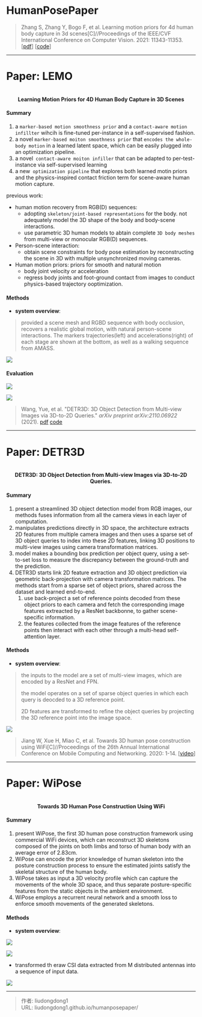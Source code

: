 # HumanPosePaper


> Zhang S, Zhang Y, Bogo F, et al. Learning motion priors for 4d human body capture in 3d scenes[C]//Proceedings of the IEEE/CVF International Conference on Computer Vision. 2021: 11343-11353.  [[pdf](chrome-extension://ikhdkkncnoglghljlkmcimlnlhkeamad/pdf-viewer/web/viewer.html?file=https%3A%2F%2Farxiv.org%2Fpdf%2F2108.10399.pdf)] [[code](https://github.com/sanweiliti/LEMO)]

------

# Paper: LEMO

<div align=center>
<br/>
<b>Learning Motion Priors for 4D Human Body Capture in 3D Scenes</b>
</div>


#### Summary

1. a `marker-based motion smoothness prior` and a `contact-aware motion infillter` wihcih is fine-tuned per-instance in a self-supervised fashion.
2. a novel `marker-based moiton smoothness prior` that `encodes the whole-body motion` in a learned latent space, which can be easily plugged into an optimization pipeline.
3. a novel` contact-aware moiton infiller` that can be adapted to per-test-instance via self-supervised learning
4. a new` optimization pipeline` that explores both learned motin priors and the physics-inspired contact friction term for scene-aware human motion capture.

previous work:

- human motion recovery from RGB(D) sequences:
  -  adopting `skeleton/joint-based representations` for the body. not adequately model the 3D shape of the body and body-scene interactions.
  - use parametric 3D human models to abtain complete `3D body meshes` from multi-view or monocular RGB(D) sequences.
- Person-scene interaction: 
  - obtain scene constraints for body pose estimation by reconstructing the scene in 3D with multiple unsynchronized moving cameras.
- Human motion priors: priors for smooth and natural motion
  - body joint velocity or acceleration
  - regress body joints and foot-ground contact from images to conduct physics-based trajectory ooptimization.

#### Methods

- **system overview**:

> provided a scene mesh and RGBD sequence with body occlusion, recovers a realistic global motion, with natural person-scene interactions.  The markers trajectories(left) and accelerations(right) of each stage are shown at the bottom, as well as a walking sequence from AMASS.

![](https://gitee.com/github-25970295/blogpictureV2/raw/master/image-20211103102647565.png)

#### Evaluation

![](https://gitee.com/github-25970295/blogpictureV2/raw/master/image-20211102185206231.png)

![](https://gitee.com/github-25970295/blogpictureV2/raw/master/image-20211102185224112.png)

> Wang, Yue, et al. "DETR3D: 3D Object Detection from Multi-view Images via 3D-to-2D Queries." *arXiv preprint arXiv:2110.06922* (2021). [pdf](chrome-extension://ikhdkkncnoglghljlkmcimlnlhkeamad/pdf-viewer/web/viewer.html?file=https%3A%2F%2Fopenreview.net%2Fpdf%3Fid%3DxHnJS2GYFDz) [code](https://github.com/WangYueFt/detr3d)
>

------

# Paper: DETR3D

<div align=center>
<br/>
<b>DETR3D: 3D Object Detection from Multi-view Images via 3D-to-2D Queries.</b>
</div>

#### Summary

1. present a streamlined 3D object detection model from RGB images, our methods fuses information from all the camera views in each layer of computation.
2. manipulates predictions directly in 3D space, the architecture extracts 2D features from multiple camera images and then uses a sparse set of 3D object queries to index into these 2D features, linking 3D positions to multi-view images using camera transformation matrices.
3. model makes a bounding box prediction per object query, using a set-to-set loss to measure the discrepancy between the ground-truth and the prediction.
4. DETR3D starts link 2D feature extraction and 3D object prediction via geometric back-projection with camera transformation matrices. The methods start from a sparse set of object priors, shared across the dataset and learned end-to-end.
   1. use back-project a set of reference points decoded from these object priors to each camera and fetch the corresponding image features extreacted by a ResNet backbonne, to gather scene-specific information.
   2. the features collected from the image features of the reference points then interact with each other through a multi-head self-attention layer.

#### Methods

- **system overview**:

> the inputs to the model are a set of multi-view images, which are encoded by a ResNet and FPN.
>
> the model operates on a set of sparse object queries in which each query is deocded to a 3D reference point.
>
> 2D features are transformed to refine the object queries by projecting the 3D reference point into the image space.

![](https://gitee.com/github-25970295/blogpictureV2/raw/master/image-20211106154832864.png)

> Jiang W, Xue H, Miao C, et al. Towards 3D human pose construction using WiFi[C]//Proceedings of the 26th Annual International Conference on Mobile Computing and Networking. 2020: 1-14.  [[video](https://www.youtube.com/watch?v=puU4EvBTPxA)]

------

# Paper: WiPose

<div align=center>
<br/>
<b>Towards 3D Human Pose Construction Using WiFi</b>
</div>


#### Summary

1. present WiPose, the first 3D human pose construction framework using commercial WiFi devices, which can reconstruct 3D skeletons composed of the joints on both limbs and torso of human body with an average error of 2.83cm.
2. WiPose can encode the prior knowledge of human skeleton into the posture construction process to ensure the estimated joints satisfy the skeletal structure of the human body.
3. WiPose takes as input a 3D velocity profile which can capture the movements of the whole 3D space, and thus separate posture-specific features from the static objects in the ambient environment.
4. WiPose employs a recurrent neural network and a smooth loss to enforce smooth movements of the generated skeletons.

#### Methods

- **system overview**:

![](https://gitee.com/github-25970295/blogpictureV2/raw/master/image-20211129152221849.png)

![](https://gitee.com/github-25970295/blogpictureV2/raw/master/image-20211129152839987.png)

- transformed th eraw CSI data extracted from M distributed antennas into a sequence of input data.

![](https://gitee.com/github-25970295/blogpictureV2/raw/master/image-20211129152903257.png)



---

> 作者: liudongdong1  
> URL: liudongdong1.github.io/humanposepaper/  


